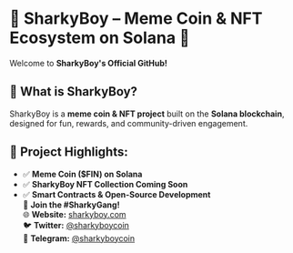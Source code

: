 # 🦈 SharkyBoy – Meme Coin & NFT Ecosystem on Solana 🚀  
Welcome to **SharkyBoy's Official GitHub!**  
## 🌊 What is SharkyBoy?  
SharkyBoy is a **meme coin & NFT project** built on the **Solana blockchain**, designed for fun, rewards, and community-driven engagement.  
## 🔹 Project Highlights:  
- ✅ **Meme Coin ($FIN) on Solana**  
- ✅ **SharkyBoy NFT Collection Coming Soon**  
- ✅ **Smart Contracts & Open-Source Development**  
📢 **Join the #SharkyGang!**  
🌐 **Website:** [sharkyboy.com](https://sharkyboy.com)  
🐦 **Twitter:** [@sharkyboycoin](https://twitter.com/sharkyboy_nft)  
💬 **Telegram:** [@sharkyboycoin](https://t.me/sharkyboycoin)
